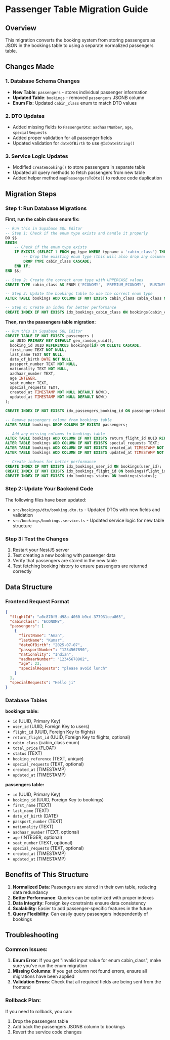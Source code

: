 # Passenger Table Migration Guide

## Overview
This migration converts the booking system from storing passengers as JSON in the bookings table to using a separate normalized passengers table.

## Changes Made

### 1. Database Schema Changes
- **New Table**: `passengers` - stores individual passenger information
- **Updated Table**: `bookings` - removed `passengers` JSONB column
- **Enum Fix**: Updated `cabin_class` enum to match DTO values

### 2. DTO Updates
- Added missing fields to `PassengerDto`: `aadhaarNumber`, `age`, `specialRequests`
- Added proper validation for all passenger fields
- Updated validation for `dateOfBirth` to use `@IsDateString()`

### 3. Service Logic Updates
- Modified `createBooking()` to store passengers in separate table
- Updated all query methods to fetch passengers from new table
- Added helper method `mapPassengersToDto()` to reduce code duplication

## Migration Steps

### Step 1: Run Database Migrations

**First, run the cabin class enum fix:**
```sql
-- Run this in Supabase SQL Editor
-- Step 1: Check if the enum type exists and handle it properly
DO $$
BEGIN
    -- Check if the enum type exists
    IF EXISTS (SELECT 1 FROM pg_type WHERE typname = 'cabin_class') THEN
        -- Drop the existing enum type (this will also drop any columns using it)
        DROP TYPE cabin_class CASCADE;
    END IF;
END $$;

-- Step 2: Create the correct enum type with UPPERCASE values
CREATE TYPE cabin_class AS ENUM ('ECONOMY', 'PREMIUM_ECONOMY', 'BUSINESS', 'FIRST');

-- Step 3: Update the bookings table to use the correct enum type
ALTER TABLE bookings ADD COLUMN IF NOT EXISTS cabin_class cabin_class NOT NULL DEFAULT 'ECONOMY';

-- Step 4: Create an index for better performance
CREATE INDEX IF NOT EXISTS idx_bookings_cabin_class ON bookings(cabin_class);
```

**Then, run the passengers table migration:**
```sql
-- Run this in Supabase SQL Editor
CREATE TABLE IF NOT EXISTS passengers (
  id UUID PRIMARY KEY DEFAULT gen_random_uuid(),
  booking_id UUID REFERENCES bookings(id) ON DELETE CASCADE,
  first_name TEXT NOT NULL,
  last_name TEXT NOT NULL,
  date_of_birth DATE NOT NULL,
  passport_number TEXT NOT NULL,
  nationality TEXT NOT NULL,
  aadhaar_number TEXT,
  age INTEGER,
  seat_number TEXT,
  special_requests TEXT,
  created_at TIMESTAMP NOT NULL DEFAULT NOW(),
  updated_at TIMESTAMP NOT NULL DEFAULT NOW()
);

CREATE INDEX IF NOT EXISTS idx_passengers_booking_id ON passengers(booking_id);

-- Remove passengers column from bookings table
ALTER TABLE bookings DROP COLUMN IF EXISTS passengers;

-- Add any missing columns to bookings table
ALTER TABLE bookings ADD COLUMN IF NOT EXISTS return_flight_id UUID REFERENCES flights(id) ON DELETE RESTRICT;
ALTER TABLE bookings ADD COLUMN IF NOT EXISTS special_requests TEXT;
ALTER TABLE bookings ADD COLUMN IF NOT EXISTS created_at TIMESTAMP NOT NULL DEFAULT NOW();
ALTER TABLE bookings ADD COLUMN IF NOT EXISTS updated_at TIMESTAMP NOT NULL DEFAULT NOW();

-- Create indexes for better performance
CREATE INDEX IF NOT EXISTS idx_bookings_user_id ON bookings(user_id);
CREATE INDEX IF NOT EXISTS idx_bookings_flight_id ON bookings(flight_id);
CREATE INDEX IF NOT EXISTS idx_bookings_status ON bookings(status);
```

### Step 2: Update Your Backend Code
The following files have been updated:
- `src/bookings/dto/booking.dto.ts` - Updated DTOs with new fields and validation
- `src/bookings/bookings.service.ts` - Updated service logic for new table structure

### Step 3: Test the Changes
1. Restart your NestJS server
2. Test creating a new booking with passenger data
3. Verify that passengers are stored in the new table
4. Test fetching booking history to ensure passengers are returned correctly

## Data Structure

### Frontend Request Format
```json
{
  "flightId": "a0c870f5-d98a-4060-b9cd-377931cea865",
  "cabinClass": "ECONOMY",
  "passengers": [
    {
      "firstName": "Aman",
      "lastName": "Kumar",
      "dateOfBirth": "2025-07-07",
      "passportNumber": "1234567890",
      "nationality": "Indian",
      "aadhaarNumber": "12345678902",
      "age": 23,
      "specialRequests": "please avoid lunch"
    }
  ],
  "specialRequests": "Hello ji"
}
```

### Database Tables

**bookings table:**
- `id` (UUID, Primary Key)
- `user_id` (UUID, Foreign Key to users)
- `flight_id` (UUID, Foreign Key to flights)
- `return_flight_id` (UUID, Foreign Key to flights, optional)
- `cabin_class` (cabin_class enum)
- `total_price` (FLOAT)
- `status` (TEXT)
- `booking_reference` (TEXT, unique)
- `special_requests` (TEXT, optional)
- `created_at` (TIMESTAMP)
- `updated_at` (TIMESTAMP)

**passengers table:**
- `id` (UUID, Primary Key)
- `booking_id` (UUID, Foreign Key to bookings)
- `first_name` (TEXT)
- `last_name` (TEXT)
- `date_of_birth` (DATE)
- `passport_number` (TEXT)
- `nationality` (TEXT)
- `aadhaar_number` (TEXT, optional)
- `age` (INTEGER, optional)
- `seat_number` (TEXT, optional)
- `special_requests` (TEXT, optional)
- `created_at` (TIMESTAMP)
- `updated_at` (TIMESTAMP)

## Benefits of This Structure
1. **Normalized Data**: Passengers are stored in their own table, reducing data redundancy
2. **Better Performance**: Queries can be optimized with proper indexes
3. **Data Integrity**: Foreign key constraints ensure data consistency
4. **Scalability**: Easier to add passenger-specific features in the future
5. **Query Flexibility**: Can easily query passengers independently of bookings

## Troubleshooting

### Common Issues:
1. **Enum Error**: If you get "invalid input value for enum cabin_class", make sure you've run the enum migration
2. **Missing Columns**: If you get column not found errors, ensure all migrations have been applied
3. **Validation Errors**: Check that all required fields are being sent from the frontend

### Rollback Plan:
If you need to rollback, you can:
1. Drop the passengers table
2. Add back the passengers JSONB column to bookings
3. Revert the service code changes 